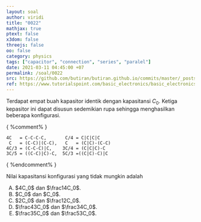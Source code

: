 ```yaml
---
layout: soal
author: viridi
title: "0022"
mathjax: true
ptext: false
x3dom: false
threejs: false
oo: false
category: physics
tags: ["capacitor", "connection", "series", "paralel"]
date: 2021-03-11 04:45:00 +07
permalink: /soal/0022
src: https://github.com/butiran/butiran.github.io/commits/master/_posts/soal/01/2021-03-11-capacitors-connections-4.md
ref: https://www.tutorialspoint.com/basic_electronics/basic_electronics_circuit_connections_in_capacitors.htm
---
```

Terdapat empat buah kapasitor identik dengan kapasitansi $C_0$. Ketiga kepasitor ini dapat disusun sedemikian rupa sehingga menghasilkan beberapa konfigurasi.

{ %comment% }
```
4C   = C-C-C-C,       C/4 = C|C|C|C
 C   = (C-C)|(C-C),   C   = (C|C)-(C-C)
4C/3 = (C-C-C)|C,    3C/4 = (C|C|C)-C
3C/5 = ((C-C)|C)-C,  5C/3 =((C|C)-C)|C
```

{ %endcomment% }

Nilai kapasitansi konfigurasi yang tidak mungkin adalah

<ol type="A">
<li>$4C_0$ dan $\frac14C_0$.
<li>$C_0$ dan $C_0$.
<li>$2C_0$ dan $\frac12C_0$.
<li>$\frac43C_0$ dan $\frac34C_0$.
<li>$\frac35C_0$ dan $\frac53C_0$.
